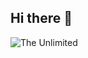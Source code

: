 ## Hi there 👋

<img srs="https://github.com/ArtyomRoboti/ArtyomRoboti/blob/646cb05b8e0c417d746a72364668244e776ae0fc/kek-angry.gif" alt="The Unlimited" wigth="600">
